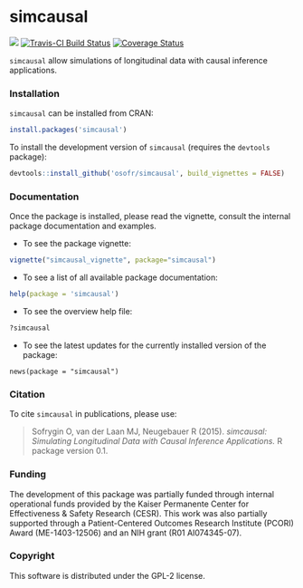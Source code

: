 simcausal
==========

<!-- [![Build Status](https://travis-ci.org/osofr/simcausal.png?branch=master)](https://travis-ci.org/osofr/simcausal) -->
<!-- [![Travis-CI Build Status](https://travis-ci.org/osofr/simcausal.svg?branch=master)](https://travis-ci.org/osofr/simcausal) -->
[![](http://cranlogs.r-pkg.org/badges/simcausal)](http://cran.rstudio.com/web/packages/simcausal/index.html)
[![Travis-CI Build Status](https://travis-ci.org/osofr/simcausal.svg?branch=master)](https://travis-ci.org/osofr/simcausal)
[![Coverage Status](https://coveralls.io/repos/osofr/simcausal/badge.png?branch=master)](https://coveralls.io/r/osofr/simcausal)

`simcausal` allow simulations of longitudinal data with causal inference applications.

### Installation

`simcausal` can be installed from CRAN: 

```R
install.packages('simcausal')
```

To install the development version of `simcausal` (requires the `devtools` package):

```R
devtools::install_github('osofr/simcausal', build_vignettes = FALSE)
```

### Documentation

Once the package is installed, please read the vignette, consult the internal package documentation and examples. 

* To see the package vignette:

```R
vignette("simcausal_vignette", package="simcausal")
```

* To see a list of all available package documentation:


```R
help(package = 'simcausal')
```

* To see the overview help file:

```R
?simcausal
```

* To see the latest updates for the currently installed version of the package:

```{r, eval=FALSE}
news(package = "simcausal")
```

### Citation
To cite `simcausal` in publications, please use:
> Sofrygin O, van der Laan MJ, Neugebauer R (2015). *simcausal: Simulating Longitudinal Data with Causal Inference Applications.* R package version 0.1.

### Funding
The development of this package was partially funded through internal operational funds provided by the Kaiser Permanente Center for Effectiveness & Safety Research (CESR). This work was also partially supported through a Patient-Centered Outcomes Research Institute (PCORI) Award (ME-1403-12506) and an NIH grant (R01 AI074345-07).

### Copyright
This software is distributed under the GPL-2 license.
